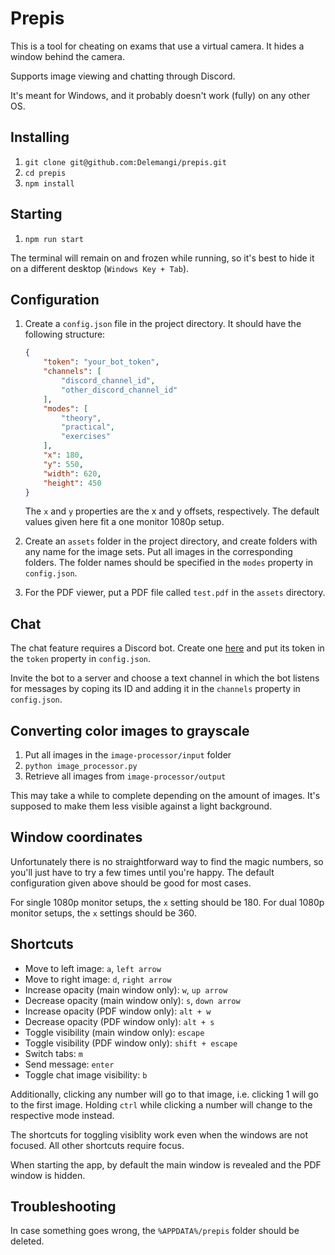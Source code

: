 # Prepis

This is a tool for cheating on exams that use a virtual camera. It hides a window behind the camera.

Supports image viewing and chatting through Discord.

It's meant for Windows, and it probably doesn't work (fully) on any other OS.

## Installing

1. `git clone git@github.com:Delemangi/prepis.git`
2. `cd prepis`
3. `npm install`

## Starting

1. `npm run start`

The terminal will remain on and frozen while running, so it's best to hide it on a different desktop (`Windows Key + Tab`).

## Configuration

1. Create a `config.json` file in the project directory. It should have the following structure:

    ```json
    {
        "token": "your_bot_token",
        "channels": [
            "discord_channel_id",
            "other_discord_channel_id"
        ],
        "modes": [
            "theory",
            "practical",
            "exercises"
        ],
        "x": 180,
        "y": 550,
        "width": 620,
        "height": 450
    }
    ```

    The `x` and `y` properties are the x and y offsets, respectively. The default values given here fit a one monitor 1080p setup.

2. Create an `assets` folder in the project directory, and create folders with any name for the image sets. Put all images in the corresponding folders. The folder names should be specified in the `modes` property in `config.json`.

3. For the PDF viewer, put a PDF file called `test.pdf` in the `assets` directory.

## Chat

The chat feature requires a Discord bot. Create one [here](https://discord.com/developers/applications) and put its token in the `token` property in `config.json`.

Invite the bot to a server and choose a text channel in which the bot listens for messages by coping its ID and adding it in the `channels` property in `config.json`.

## Converting color images to grayscale

1. Put all images in the `image-processor/input` folder
2. `python image_processor.py`
3. Retrieve all images from `image-processor/output`

This may take a while to complete depending on the amount of images. It's supposed to make them less visible against a light background.

## Window coordinates

Unfortunately there is no straightforward way to find the magic numbers, so you'll just have to try a few times until you're happy. The default configuration given above should be good for most cases.

For single 1080p monitor setups, the `x` setting should be 180.
For dual 1080p monitor setups, the `x` settings should be 360.

## Shortcuts

* Move to left image: `a`, `left arrow`
* Move to right image: `d`, `right arrow`
* Increase opacity (main window only): `w`, `up arrow`
* Decrease opacity (main window only): `s`, `down arrow`
* Increase opacity (PDF window only): `alt + w`
* Decrease opacity (PDF window only): `alt + s`
* Toggle visibility (main window only): `escape`
* Toggle visibility (PDF window only): `shift + escape`
* Switch tabs: `m`
* Send message: `enter`
* Toggle chat image visibility: `b`

Additionally, clicking any number will go to that image, i.e. clicking 1 will go to the first image. Holding `ctrl` while clicking a number will change to the respective mode instead.

The shortcuts for toggling visiblity work even when the windows are not focused. All other shortcuts require focus.

When starting the app, by default the main window is revealed and the PDF window is hidden.

## Troubleshooting

In case something goes wrong, the `%APPDATA%/prepis` folder should be deleted.
